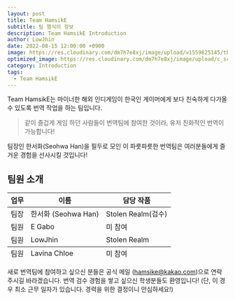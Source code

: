 ```yaml
---
layout: post
title: Team HamsikE
subtitle: 팀 햄식이 정보
description: Team HamsikE Introduction
author: LowJhin
date: 2022-08-15 12:00:00 +0900
image: https://res.cloudinary.com/dm7h7e8xj/image/upload/v1559825145/theme16_o0seet.jpg
optimized_image: https://res.cloudinary.com/dm7h7e8xj/image/upload/c_scale,w_380/v1559825145/theme16_o0seet.jpg
category: Introduction
tags:
  - Team HamsikE
---
```


<a>Team HamsikE</a>는 마이너한 해외 인디게임이 한국인 게이머에게 보다 친숙하게 다가올 수 있도록 번역 작업을 하는 팀입니다.

> 같이 즐겁게 게임 하던 사람들이 번역팀에 참여한 것이라, 유저 친화적인 번역이 가능합니다!

팀장인 한서화(Seohwa Han)을 필두로 모인 이 파릇파릇한 번역팀은 여러분들에게 즐거운 경험을 선사시킬 것입니다!

## 팀원 소개

<table>
  <thead>
    <tr>
      <th>업무</th>
      <th>이름</th>
      <th>담당 작품</th>
    </tr>
  </thead>
  <tfoot>
    <tr>
      <td>팀원</td>
      <td>Lavina Chloe</td>
      <td>미 참여</td>
    </tr>
  </tfoot>
  <tbody>
    <tr>
      <td>팀장</td>
      <td>한서화 (Seohwa Han)</td>
      <td>Stolen Realm(검수)</td>
    </tr>
    <tr>
      <td>팀원</td>
      <td>E Gabo</td>
      <td>미 참여</td>
    </tr>
    <tr>
      <td>팀원</td>
      <td>LowJhin</td>
      <td>Stolen Realm</td>
    </tr>
  </tbody>
</table>

새로 번역팀에 참여하고 싶으신 분들은 공식 메일 (hamsike@kakao.com)으로 연락주시길 바라겠습니다.
번역 검수 경험을 쌓고 싶으신 학생분들도 환영입니다! (단, 이 경우 최소 근무 일자가 있습니다. 경력을 위한 결정이니 안심하세요!)